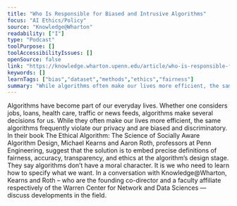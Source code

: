 ```yaml
---
title: "Who Is Responsible for Biased and Intrusive Algorithms"
focus: "AI Ethics/Policy"
source: "Knowledge@Wharton"
readability: ["I"]
type: "Podcast"
toolPurpose: []
toolAccessibilityIssues: []
openSource: false
link: "https://knowledge.wharton.upenn.edu/article/who-is-responsible-for-biased-and-intrusive-algorithms/"
keywords: []
learnTags: ["bias","dataset","methods","ethics","fairness"]
summary: "While algorithms often make our lives more efficient, the same algorithms frequently violate our privacy and are biased and discriminatory. In the book _The Ethical Algorithm,_ the authors suggest that the solution is to embed precise definitions of fairness, accuracy, transparency and ethics at the algorithm’s design stage. "
---
```

Algorithms have become part of our everyday lives. Whether one considers jobs, loans, health care, traffic or news feeds, algorithms make several decisions for us. While they often make our lives more efficient, the same algorithms frequently violate our privacy and are biased and discriminatory. In their book The Ethical Algorithm: The Science of Socially Aware Algorithm Design, Michael Kearns and Aaron Roth, professors at Penn Engineering, suggest that the solution is to embed precise definitions of fairness, accuracy, transparency, and ethics at the algorithm’s design stage. They say algorithms don’t have a moral character. It is we who need to learn how to specify what we want. In a conversation with Knowledge@Wharton, Kearns and Roth – who are the founding co-director and a faculty affiliate respectively of the Warren Center for Network and Data Sciences — discuss developments in the field.

